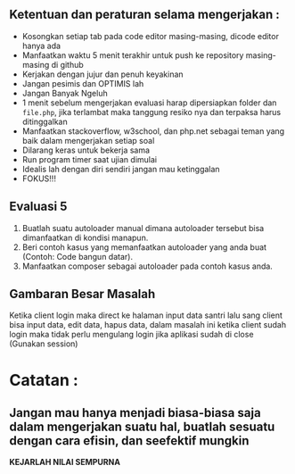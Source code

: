 ## Ketentuan dan peraturan selama mengerjakan :

* Kosongkan setiap tab pada code editor masing-masing, dicode editor hanya ada
* Manfaatkan waktu 5 menit terakhir untuk push ke repository masing-masing di github
* Kerjakan dengan jujur dan penuh keyakinan
* Jangan pesimis dan OPTIMIS lah
* Jangan Banyak Ngeluh
* 1 menit sebelum mengerjakan evaluasi harap dipersiapkan folder dan `file.php`, jika terlambat maka tanggung resiko nya dan terpaksa harus ditinggalkan
* Manfaatkan stackoverflow, w3school, dan php.net sebagai teman yang baik dalam mengerjakan setiap soal
* Dilarang keras untuk bekerja sama
* Run program timer saat ujian dimulai
* Idealis lah dengan diri sendiri jangan mau ketinggalan
* FOKUS!!!

## Evaluasi 5

1. Buatlah suatu autoloader manual dimana autoloader tersebut bisa dimanfaatkan di kondisi manapun.
2. Beri contoh kasus yang memanfaatkan autoloader yang anda buat (Contoh: Code bangun datar).
3. Manfaatkan composer sebagai autoloader pada contoh kasus anda.


## Gambaran Besar Masalah

Ketika client login maka direct ke halaman input data santri lalu sang client bisa input data, edit data, hapus data, dalam masalah ini ketika client sudah login maka tidak perlu mengulang login jika aplikasi sudah di close (Gunakan session)

# Catatan :

## Jangan mau hanya menjadi biasa-biasa saja dalam mengerjakan suatu hal, buatlah sesuatu dengan cara efisin, dan seefektif mungkin

**KEJARLAH NILAI SEMPURNA**
